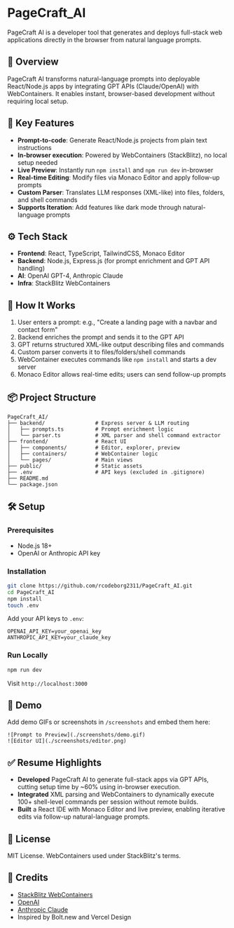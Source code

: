 
# PageCraft\_AI

PageCraft AI is a developer tool that generates and deploys full-stack web applications directly in the browser from natural language prompts.

## 🚀 Overview

PageCraft AI transforms natural-language prompts into deployable React/Node.js apps by integrating GPT APIs (Claude/OpenAI) with WebContainers. It enables instant, browser-based development without requiring local setup.

## 🔧 Key Features

* **Prompt-to-code**: Generate React/Node.js projects from plain text instructions
* **In-browser execution**: Powered by WebContainers (StackBlitz), no local setup needed
* **Live Preview**: Instantly run `npm install` and `npm run dev` in-browser
* **Real-time Editing**: Modify files via Monaco Editor and apply follow-up prompts
* **Custom Parser**: Translates LLM responses (XML-like) into files, folders, and shell commands
* **Supports Iteration**: Add features like dark mode through natural-language prompts

## ⚙️ Tech Stack

* **Frontend**: React, TypeScript, TailwindCSS, Monaco Editor
* **Backend**: Node.js, Express.js (for prompt enrichment and GPT API handling)
* **AI**: OpenAI GPT-4, Anthropic Claude
* **Infra**: StackBlitz WebContainers

## 🧠 How It Works

1. User enters a prompt: e.g., "Create a landing page with a navbar and contact form"
2. Backend enriches the prompt and sends it to the GPT API
3. GPT returns structured XML-like output describing files and commands
4. Custom parser converts it to files/folders/shell commands
5. WebContainer executes commands like `npm install` and starts a dev server
6. Monaco Editor allows real-time edits; users can send follow-up prompts

## 📦 Project Structure

```
PageCraft_AI/
├── backend/                # Express server & LLM routing
│   ├── prompts.ts          # Prompt enrichment logic
│   └── parser.ts           # XML parser and shell command extractor
├── frontend/               # React UI
│   ├── components/         # Editor, explorer, preview
│   ├── containers/         # WebContainer logic
│   └── pages/              # Main views
├── public/                 # Static assets
├── .env                    # API keys (excluded in .gitignore)
├── README.md
└── package.json
```

## 🛠️ Setup

### Prerequisites

* Node.js 18+
* OpenAI or Anthropic API key

### Installation

```bash
git clone https://github.com/rcodeborg2311/PageCraft_AI.git
cd PageCraft_AI
npm install
touch .env
```

Add your API keys to `.env`:

```env
OPENAI_API_KEY=your_openai_key
ANTHROPIC_API_KEY=your_claude_key
```

### Run Locally

```bash
npm run dev
```

Visit `http://localhost:3000`

## 📸 Demo

Add demo GIFs or screenshots in `/screenshots` and embed them here:

```
![Prompt to Preview](./screenshots/demo.gif)
![Editor UI](./screenshots/editor.png)
```

## ✅ Resume Highlights

* **Developed** PageCraft AI to generate full-stack apps via GPT APIs, cutting setup time by \~60% using in-browser execution.
* **Integrated** XML parsing and WebContainers to dynamically execute 100+ shell-level commands per session without remote builds.
* **Built** a React IDE with Monaco Editor and live preview, enabling iterative edits via follow-up natural-language prompts.

## 📜 License

MIT License. WebContainers used under StackBlitz's terms.

## 🙌 Credits

* [StackBlitz WebContainers](https://webcontainers.io)
* [OpenAI](https://openai.com)
* [Anthropic Claude](https://www.anthropic.com)
* Inspired by Bolt.new and Vercel Design
